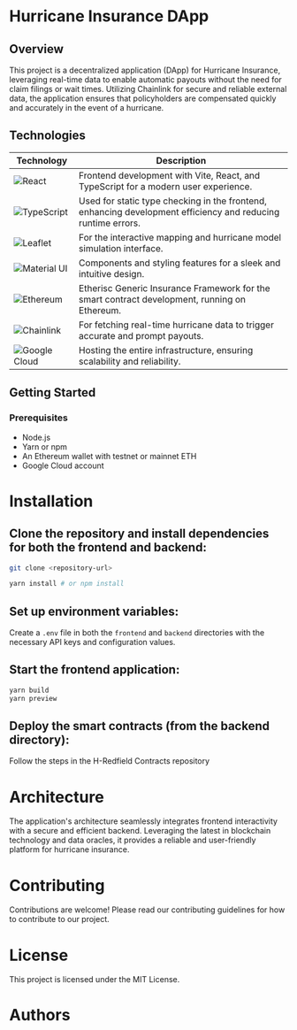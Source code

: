 # Hurricane Insurance DApp

## Overview

This project is a decentralized application (DApp) for Hurricane Insurance, leveraging real-time data to enable automatic payouts without the need for claim filings or wait times. Utilizing Chainlink for secure and reliable external data, the application ensures that policyholders are compensated quickly and accurately in the event of a hurricane.

## Technologies
| Technology | Description |
|------------|-------------|
| ![React](https://img.shields.io/badge/-React-61DAFB?logo=react&logoColor=white&style=flat) | Frontend development with Vite, React, and TypeScript for a modern user experience. |
| ![TypeScript](https://img.shields.io/badge/-TypeScript-3178C6?logo=typescript&logoColor=white&style=flat) | Used for static type checking in the frontend, enhancing development efficiency and reducing runtime errors. |
| ![Leaflet](https://img.shields.io/badge/-Leaflet-199900?logo=leaflet&logoColor=white&style=flat) | For the interactive mapping and hurricane model simulation interface. |
| ![Material UI](https://img.shields.io/badge/-Material%20UI-0081CB?logo=material-ui&logoColor=white&style=flat) | Components and styling features for a sleek and intuitive design. |
| ![Ethereum](https://img.shields.io/badge/-Ethereum-3C3C3D?logo=ethereum&logoColor=white&style=flat) | Etherisc Generic Insurance Framework for the smart contract development, running on Ethereum. |
| ![Chainlink](https://img.shields.io/badge/-Chainlink-375BD2?logo=chainlink&logoColor=white&style=flat) | For fetching real-time hurricane data to trigger accurate and prompt payouts. |
| ![Google Cloud](https://img.shields.io/badge/-Google%20Cloud-4285F4?logo=google-cloud&logoColor=white&style=flat) | Hosting the entire infrastructure, ensuring scalability and reliability. |

## Getting Started

### Prerequisites

- Node.js
- Yarn or npm
- An Ethereum wallet with testnet or mainnet ETH
- Google Cloud account

# Installation

## Clone the repository and install dependencies for both the frontend and backend:

```bash
git clone <repository-url>
```

```bash
yarn install # or npm install
```

## Set up environment variables:
Create a `.env` file in both the `frontend` and `backend` directories with the necessary API keys and configuration values.

## Start the frontend application:

```bash
yarn build
yarn preview 
```

## Deploy the smart contracts (from the backend directory):

Follow the steps in the H-Redfield Contracts repository

# Architecture

The application's architecture seamlessly integrates frontend interactivity with a secure and efficient backend. Leveraging the latest in blockchain technology and data oracles, it provides a reliable and user-friendly platform for hurricane insurance.

# Contributing

Contributions are welcome! Please read our contributing guidelines for how to contribute to our project.

# License

This project is licensed under the MIT License.

# Authors


